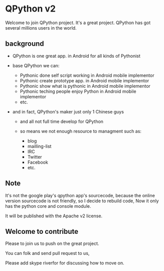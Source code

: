 # QPython v2

Welcome to join QPython project. It's a great project. QPython has got several millions users in the world.

## background

- QPython is one great app. in Android for all kinds of Pythonist
- base QPython we can:
    - Pythonic done self script working in Android mobile implementor
    - Pythonic create prototype app. in Android mobile implementor
    - Pythonic show what is pythonic in Android mobile implementor
    - Pythonic teching people enjoy Python in Android mobile implementor
    - etc.

- and in fact, QPython's maker just only 1 Chinese guys

    - and all not full time develop for QPython
    - so means we not enough resource to managment such as:

      	- blog
        - mailling-list
        - IRC
        - Twitter
        - Facebook
        - etc.


## Note

It's not the google play's qpython app's sourcecode, because the online version sourcecode is not friendly, so I decide to rebuild code, Now it only has the python core and console module.

It will be published with the Apache v2 license.

## Welcome to contribute

Please to join us to push on the great project.  

You can folk and send pull request to us,

Please add skype riverfor for discussing how to move on.
